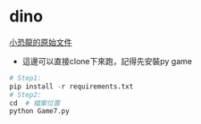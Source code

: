 # dino

[小恐龍的原始文件](https://github.com/CharlesPikachu/Games/tree/master/Game7)

- 這邊可以直接clone下來跑，記得先安裝py game
```py
# Step1:
pip install -r requirements.txt
# Step2:
cd  # 檔案位置
python Game7.py
```
